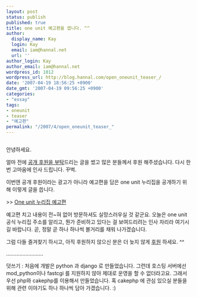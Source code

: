 ```yaml
---
layout: post
status: publish
published: true
title: one unit 예고편을 엽니다. ^^
author:
  display_name: Kay
  login: Kay
  email: iam@hannal.net
  url: ''
author_login: Kay
author_email: iam@hannal.net
wordpress_id: 1012
wordpress_url: http://blog.hannal.com/open_oneunit_teaser_/
date: '2007-04-19 18:56:25 +0900'
date_gmt: '2007-04-19 09:56:25 +0900'
categories:
- "essay"
tags:
- oneunit
- teaser
- "예고편"
permalink: "/2007/4/open_oneunit_teaser_"
---
```

<p class="centerphoto"><a href="http://www.1unit.net/teaser" alt=""><img src="http://blog.hannal.com/assets/uploads/2007/04/oneunit_teaser_screenshot_small.jpg" alt="" /></a></p>
<p>안녕하세요.</p>
<p>얼마 전에 <a href="http://blog.hannal.com/support_one_unit/">공개 후원을 부탁</a>드리는 글을 썼고 많은 분들께서 후원 해주셨습니다. 다시 한 번 고마움에 인사 드립니다. 꾸벅.</p>
<p>이번엔 공개 후원이라는 광고가 아니라 예고편을 담은 one unit 누리집을 공개하기 위해 이렇게 글을 씁니다.</p>
<p>>> <a href="http://www.1unit.net/teaser">One unit 누리집 예고편</a></p>
<p>예고편 치고 내용이 전~혀 없어 방문하셔도 실망스러우실 것 같군요. 오늘은 one unit 공식 누리집 주소를 알리고, 뭔가 준비하고 있다는 걸 보여드리려는 인사 자리라 여기시길 바랍니다. 곧, 정말 곧 하나 하나씩 볼거리를 채워 나가겠습니다.</p>
<p>그럼 다들 즐겨찾기 하시고, 아직 후원하지 않으신 분은 더 늦지 않게 <a href="http://blog.hannal.com/support_one_unit/">후원</a> 하세요. ^^</p>
<p>.........................</p>
<p>덧쓰기 : 처음에 개발은 python 과 django 로 만들었습니다. 그런데 호스팅 서버에선 mod_python이나 fastcgi 를 지원하지 않아 제대로 운영을 할 수 없더라고요. 그래서 우선 php와 cakephp를 이용해서 만들었습니다. 혹 cakephp 에 관심 있으실 분들을 위해 관련 이야기도 하나 하나씩 담아 가겠습니다. :)</p>
